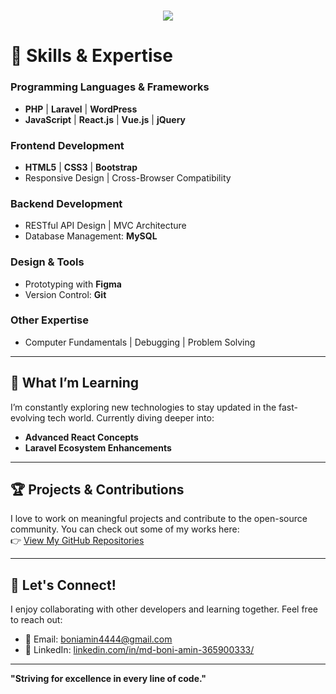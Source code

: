<h1 align="center">
  <a href="https://github.com/your-github-username">
    <img src="https://readme-typing-svg.herokuapp.com?font=Fira+Code&size=40&pause=1000&color=00CFFF&background=FFFFFF00&center=true&vCenter=true&width=800&height=80&lines=Hi,+I'm+Md.+Boni+Amin;A+Full+Stack+Web+Developer;Welcome+to+my+GitHub!">
  </a>
</h1>

# 🚀 Skills & Expertise  

### **Programming Languages & Frameworks**  
- **PHP** | **Laravel** | **WordPress**  
- **JavaScript** | **React.js** | **Vue.js** | **jQuery**  

### **Frontend Development**  
- **HTML5** | **CSS3** | **Bootstrap**  
- Responsive Design | Cross-Browser Compatibility  

### **Backend Development**  
- RESTful API Design | MVC Architecture  
- Database Management: **MySQL**  

### **Design & Tools**  
- Prototyping with **Figma**  
- Version Control: **Git**  

### **Other Expertise**  
- Computer Fundamentals | Debugging | Problem Solving  

---

## 🌱 What I’m Learning  
I’m constantly exploring new technologies to stay updated in the fast-evolving tech world. Currently diving deeper into:  
- **Advanced React Concepts**  
- **Laravel Ecosystem Enhancements**  

---

## 🏆 Projects & Contributions  
I love to work on meaningful projects and contribute to the open-source community. You can check out some of my works here:  
👉 [View My GitHub Repositories](https://github.com/boniamin4444)  

---

## 💬 Let's Connect!  
I enjoy collaborating with other developers and learning together. Feel free to reach out:  
- 📧 Email: [boniamin4444@gmail.com](mailto:boniamin4444@gmail.com)  
- 💼 LinkedIn: [linkedin.com/in/md-boni-amin-365900333/](https://www.linkedin.com/in/md-boni-amin-365900333/)  

---

**"Striving for excellence in every line of code."**
